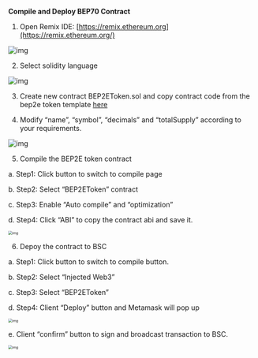 **Compile and Deploy BEP70 Contract**

1. Open Remix IDE: [https://remix.ethereum.org](https://remix.ethereum.org/)

![img](https://lh6.googleusercontent.com/zwki3hgBILOzXHtayDLvNCrmOXv6LTUQAIG02lRkOtzOtNJsUbIBXB7LUoN6RF8PbvkUGcRuLCA36I_RdqJCQVrfeZpwfbpfwlN7R0s3fJGMSTdMT8y56ngL3qCocUPW65UJ2bQZ)

2. Select solidity language

![img](https://lh3.googleusercontent.com/aLlINgoy2Luj45ZKVxPTExUS4I2QoX3WHzmLbO7_CJHQiL3plGvx0iCaI2YTGE8QmnhytN-HDOPvhGixQ7utrA_o9UJJVaujmQ5yj7ET8ju12Jh0luVtZHgpLGmOx9LUoFnzu2Eg)

3. Create new contract BEP2EToken.sol and copy contract code from the bep2e token template [here](BEP2EToken.template)


4. Modify “name”, “symbol”, “decimals” and “totalSupply” according to your requirements.

![img](https://lh3.googleusercontent.com/eRrCyCEp4d-jRs53osxiEssFtpC42ZeOBXF4R78WU8cYRd-gbhHahhoMH0e2LW3jj2paRc12VqC6aSxO_HnZ29ZyQgrXGfYeaCV8BRSFJ93T77sTXirBQwz3LfhkK3KWW7w2Thfm)

5. Compile the BEP2E token contract

a. Step1: Click button to switch to compile page

b. Step2: Select “BEP2EToken” contract

c. Step3: Enable “Auto compile” and “optimization”

d. Step4: Click “ABI” to copy the contract abi and save it.

<img src="https://lh6.googleusercontent.com/HcL4dfyprGMRdC0McGFRvL-sjzn4kTeubuMR0XIxtaZGO61MD6cO1Nvi592tY9ZvBYrBIdu463fioiiO2o3NOkOn8G-nYIwHCIuWTkTeOlOKgEQJDOgm-UdXyad2QnSeD-wojzhj" alt="img" style="zoom:50%;" />

6. Depoy the contract to BSC

a. Step1: Click button to switch to compile button.

b. Step2: Select “Injected Web3”

c. Step3: Select “BEP2EToken”

d. Step4: Client “Deploy” button and Metamask will pop up

<img src="https://lh5.googleusercontent.com/eRFqXwjs3HGPIldy8mnZQLeQii-E-kVmlXnGlTrFa0Q6OGsTKcLC4QY3f9DaWwv9xeVNpGTYpoTCbtMFxMafzWY3N9B2RYJITjRaOBdn72DkW_jgucIhH1MJXz9gHN0Kt-2dvuBv" alt="img" style="zoom:50%;" />

e.   Client “confirm” button to sign and broadcast transaction to BSC.

<img src="https://lh4.googleusercontent.com/9awuDudNSuUOZDQAlW5FPZ5SbRkWsKPlJSYWGUL7R4raJ5o2mprRP7jt87hP_wbuYeoJy75ErwDcKVC7_spf8YkumCkwOP4Eak9SfcV6dZvyVhy84JqKfVUvmEeLw5mWEZ3-aCED" alt="img" style="zoom:50%;" />
